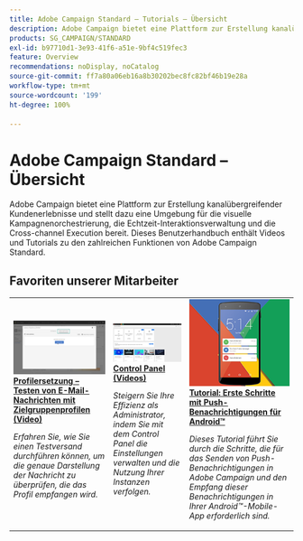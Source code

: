 ```yaml
---
title: Adobe Campaign Standard – Tutorials – Übersicht
description: Adobe Campaign bietet eine Plattform zur Erstellung kanalübergreifender Kundenerlebnisse und stellt dazu eine Umgebung für die visuelle Kampagnenorchestrierung, die Echtzeit-Interaktionsverwaltung und die Cross-channel Execution bereit. Dieses Benutzerhandbuch enthält Videos und Tutorials zu zahlreichen Funktionen von Adobe Campaign Standard.
products: SG_CAMPAIGN/STANDARD
exl-id: b97710d1-3e93-41f6-a51e-9bf4c519fec3
feature: Overview
recommendations: noDisplay, noCatalog
source-git-commit: ff7a80a06eb16a8b30202bec8fc82bf46b19e28a
workflow-type: tm+mt
source-wordcount: '199'
ht-degree: 100%

---
```


# Adobe Campaign Standard – Übersicht

Adobe Campaign bietet eine Plattform zur Erstellung kanalübergreifender Kundenerlebnisse und stellt dazu eine Umgebung für die visuelle Kampagnenorchestrierung, die Echtzeit-Interaktionsverwaltung und die Cross-channel Execution bereit. Dieses Benutzerhandbuch enthält Videos und Tutorials zu den zahlreichen Funktionen von Adobe Campaign Standard.

<div id="recs-overview-body-1"></div>
<div id="recs-overview-body-2"></div>
<div id="recs-overview-body-3"></div>
<div id="recs-overview-body-4"></div>
<div id="recs-overview-body-5"></div>
<div id="recs-overview-body-6"></div>

<div id="staff-picks-section">

## Favoriten unserer Mitarbeiter

<table>
<tr>
  <td>
    <a href="./communication-channels/email/profile-substitution.md"> 
      <img alt="Profilersetzung – Testen von E-Mail-Nachrichten mit Zielgruppenprofilen (Video)" src="./assets/substitution_tab.png"/>
    </a>
    <div>
      <a href="./communication-channels/email/profile-substitution.md">
    <strong>Profilersetzung – Testen von E-Mail-Nachrichten mit Zielgruppenprofilen (Video)</strong>
    </a>
    </div>
    <p>
    <em>Erfahren Sie, wie Sie einen Testversand durchführen können, um die genaue Darstellung der Nachricht zu überprüfen, die das Profil empfangen wird.</em>
    <p>
  </td>
   <td>
    <a href="https://experienceleague.adobe.com/docs/control-panel-learn/tutorials/control-panel-overview.html?lang=de">
      <img alt="Control Panel (Videos)" src="./assets/control-panel.png" />
    </a>
    <div>
    <a href="https://experienceleague.adobe.com/docs/control-panel-learn/tutorials/control-panel-overview.html?lang=de">
    <strong>Control Panel (Videos)</strong>
    </a>
    </div>
    <p>
    <em> Steigern Sie Ihre Effizienz als Administrator, indem Sie mit dem Control Panel die Einstellungen verwalten und die Nutzung Ihrer Instanzen verfolgen.</em>
    <p>
  </td>
  <td>
    <a href="https://experienceleague.adobe.com/docs/campaign-standard-learn/getting-started-with-push-notifications-android/introduction.html?lang=de">
      <img alt="Tutorial: Erste Schritte mit Push-Benachrichtigungen für Android" src="./assets/push-for-android.png" />
    </a>
    <div>
      <a href="https://experienceleague.adobe.com/docs/campaign-standard-learn/getting-started-with-push-notifications-android/introduction.html?lang=de">
    <strong>Tutorial: Erste Schritte mit Push-Benachrichtigungen für Android™</strong>
    </a>
    </div>
    <p>
    <em>Dieses Tutorial führt Sie durch die Schritte, die für das Senden von Push-Benachrichtigungen in Adobe Campaign und den Empfang dieser Benachrichtigungen in Ihrer Android™-Mobile-App erforderlich sind.</em>
    <p>
  </td>
</tr>
</table>

</div>
